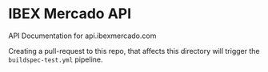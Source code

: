 # IBEX Mercado API

API Documentation for api.ibexmercado.com

Creating a pull-request to this repo, that affects this directory will trigger the `buildspec-test.yml` pipeline.
